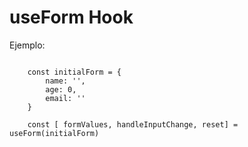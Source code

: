 # useForm Hook


Ejemplo:
```

    const initialForm = {
        name: '',
        age: 0,
        email: ''
    }

    const [ formValues, handleInputChange, reset] = useForm(initialForm)

```